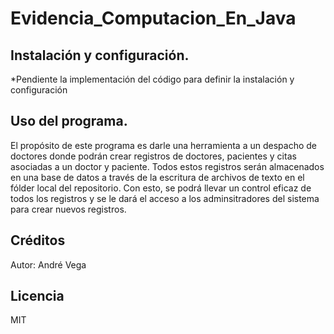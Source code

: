 # Evidencia_Computacion_En_Java

## Instalación y configuración.

\*Pendiente la implementación del código para definir la instalación y configuración

## Uso del programa.

El propósito de este programa es darle una herramienta a un despacho de doctores donde podrán crear registros de doctores, pacientes y citas asociadas a un doctor y paciente. Todos estos registros serán almacenados en una base de datos a través de la escritura de archivos de texto en el fólder local del repositorio. Con esto, se podrá llevar un control eficaz de todos los registros y se le dará el acceso a los adminsitradores del sistema para crear nuevos registros.

## Créditos

Autor: André Vega

## Licencia

MIT
